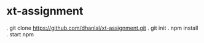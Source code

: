# xt-assignment

 . git clone https://github.com/dhanlal/xt-assignment.git
 . git init
 . npm install
 . start npm
